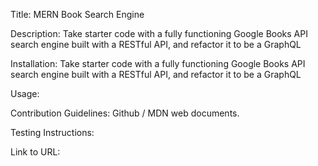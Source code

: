 Title: MERN Book Search Engine

Description:  Take starter code with a fully functioning Google Books API search engine built with a RESTful API, and refactor it to be a GraphQL

Installation: Take starter code with a fully functioning Google Books API search engine built with a RESTful API, and refactor it to be a GraphQL

Usage:

Contribution Guidelines: Github / MDN web documents.


Testing Instructions:

Link to URL:
